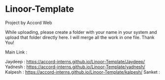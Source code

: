 # Linoor-Template
Project by Accord Web

While uploading, please create a folder with your name in your system and upload that folder directly here. I will merge all the work in one file. Thank You!

Main Link :

Jaydeep : https://accord-interns.github.io/Linoor-Template/Jaydeep/
Yadnesh : https://accord-interns.github.io/Linoor-Template/yadnesh/
Kalpesh : https://accord-interns.github.io/Linoor-Template/kalpesh/
Sanket  :
